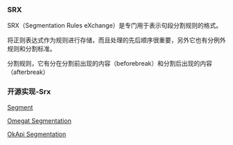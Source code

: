 ### SRX

SRX（Segmentation Rules eXchange）是专门用于表示句段分割规则的格式。

将正则表达式作为规则进行存储，而且处理的先后顺序很重要，另外它也有分例外规则和分割标准。

分割规则，它有分在分割前出现的内容（beforebreak）和分割后出现的内容（afterbreak）

### 开源实现-Srx
[Segment](https://github.com/loomchild/segment)

[Omegat Segmentation](https://github.com/omegat-org/omegat/tree/master/src/org/omegat/core/segmentation)

[OkApi Segmentation](https://bitbucket.org/okapiframework/okapi/src/dev/okapi/libraries/lib-segmentation)
